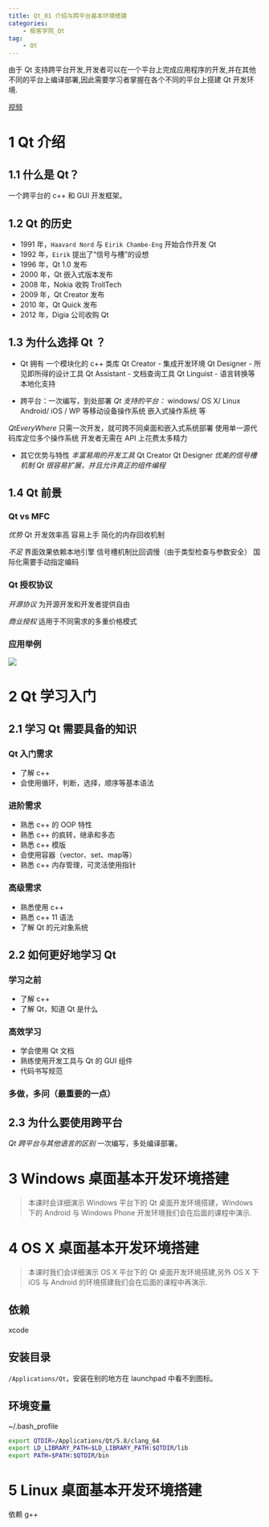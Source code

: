 ```yaml
---
title: Qt_01 介绍与跨平台基本环境搭建
categories:
    - 极客学院_Qt
tag:
    - Qt
---
```


由于 Qt 支持跨平台开发,开发者可以在一个平台上完成应用程序的开发,并在其他不同的平台上编译部署,因此需要学习者掌握在各个不同的平台上搭建 Qt 开发环境.  

[视频](http://www.jikexueyuan.com/course/812.html)

# 1 Qt 介绍 

## 1.1 什么是 Qt？
一个跨平台的 c++ 和 GUI 开发框架。

## 1.2 Qt 的历史
+  1991 年，`Haavard Nord` 与 `Eirik Chambe-Eng` 开始合作开发 Qt
+  1992 年，`Eirik` 提出了“信号与槽”的设想
+  1996 年，Qt 1.0 发布
+  2000 年，Qt 嵌入式版本发布
+  2008 年，Nokia 收购 TrollTech
+  2009 年，Qt Creator 发布
+  2010 年，Qt Quick 发布
+  2012 年，Digia 公司收购 Qt

## 1.3 为什么选择 Qt ？
+ Qt 拥有
一个模块化的 c++ 类库
Qt Creator - 集成开发环境
Qt Designer - 所见即所得的设计工具
Qt Assistant - 文档查询工具
Qt Linguist - 语言转换等本地化支持

+ 跨平台：一次编写，到处部署
*Qt 支持的平台：*
windows/ OS X/ Linux
Android/ iOS / WP 等移动设备操作系统
嵌入式操作系统 等

*QtEveryWhere*
只需一次开发，就可跨不同桌面和嵌入式系统部署
使用单一源代码库定位多个操作系统
开发者无需在 API 上花费太多精力

+ 其它优势与特性
*丰富易用的开发工具*
Qt Creator
Qt Designer
*优美的信号槽机制*
*Qt 很容易扩展，并且允许真正的组件编程*

## 1.4 Qt 前景

### Qt vs MFC
*优势*
Qt 开发效率高
容易上手
简化的内存回收机制

*不足*
界面效果依赖本地引擎
信号槽机制比回调慢（由于类型检查与参数安全）
国际化需要手动指定编码

### Qt 授权协议
*开源协议*
为开源开发和开发者提供自由

*商业授权*
适用于不同需求的多重价格模式

### 应用举例
![](http://cdn.mengqingshen.com/32C01147-B9AC-478E-AA18-C2C8F09CC213.png)


# 2 Qt 学习入门
## 2.1 学习 Qt 需要具备的知识
### Qt 入门需求

+ 了解 c++
+ 会使用循环，判断，选择，顺序等基本语法

### 进阶需求

+ 熟悉 c++ 的 OOP 特性
+ 熟悉 c++ 的疯转，继承和多态
+ 熟悉 c++ 模版
+ 会使用容器（vector、set、map等）
+ 熟悉 c++ 内存管理，可灵活使用指针

### 高级需求

+ 熟悉使用 c++
+ 熟悉 c++ 11 语法
+ 了解 Qt 的元对象系统

## 2.2 如何更好地学习 Qt

### 学习之前

+ 了解 c++
+ 了解 Qt，知道 Qt 是什么

### 高效学习

+ 学会使用 Qt 文档
+ 熟练使用开发工具与 Qt 的 GUI 组件
+ 代码书写规范

### 多做，多问（最重要的一点）

## 2.3 为什么要使用跨平台
*Qt 跨平台与其他语言的区别*
一次编写，多处编译部署。

# 3 Windows 桌面基本开发环境搭建
> 本课时会详细演示 Windows 平台下的 Qt 桌面开发环境搭建，Windows 下的 Android 与 Windows Phone 开发环境我们会在后面的课程中演示.  

# 4 OS X 桌面基本开发环境搭建
> 本课时我们会详细演示 OS X 平台下的 Qt 桌面开发环境搭建,另外 OS X 下 iOS 与 Android 的环境搭建我们会在后面的课程中再演示.  

## 依赖
 xcode
## 安装目录
`/Applications/Qt`，安装在别的地方在 launchpad 中看不到图标。

## 环境变量
~/.bash_profile

```bash
export QTDIR=/Applications/Qt/5.8/clang_64
export LD_LIBRARY_PATH=$LD_LIBRARY_PATH:$QTDIR/lib
export PATH=$PATH:$QTDIR/bin
```

# 5 Linux 桌面基本开发环境搭建
依赖 g++


